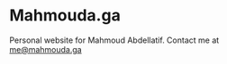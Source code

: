 # Mahmouda.ga
Personal website for Mahmoud Abdellatif. Contact me at [me@mahmouda.ga](mailto:me@mahmouda.ga)
